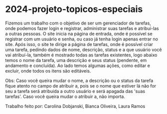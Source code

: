 # 2024-projeto-topicos-especiais

Fizemos um trabalho com o objetivo de ser um gerenciador de tarefas, onde podemos fazer login e registrar, administrar suas tarefas e atribuí-las a outras pessoas. O site inicia na página de entrada, onde é possível se registrar com um usuário e senha, ou caso já tenha login apenas entrar no site. Após isso, o site te dirige a página de tarefas, onde é possível criar uma tarefa, pedindo dados de nome, descrição, status e a que usuário você vai atribuí-la, também é mostrado todas as tarefas existentes, logo abaixo temos o nome da tarefa, uma descrição e seus status (pendente, em andamento e concluída). Ao lado temos algumas ações, como editar e excluir, onde todos os itens são editáveis. 

Obs: Caso você queira mudar o nome, a descrição ou o status da tarefa fique atento no campo de atribuir a, pois se o nome que estiver lá não for seu a tarefa será atribuida a outro usuário e será apagada das 'suas tarefas'. Caso você queira mudar o atribuir a, não importa.

Trabalho feito por: Carolina Dobjanski, Bianca Oliveira, Laura Ramos


